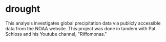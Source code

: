 # drought
This analysis investigates global precipitation data via publicly accessible data from the NOAA website. This project was done in tandem with Pat Schloss and his Youtube channel, "Riffomonas." 


